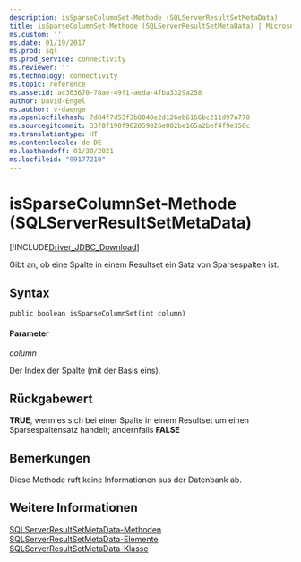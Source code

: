 ```yaml
---
description: isSparseColumnSet-Methode (SQLServerResultSetMetaData)
title: isSparseColumnSet-Methode (SQLServerResultSetMetaData) | Microsoft-Dokumentation
ms.custom: ''
ms.date: 01/19/2017
ms.prod: sql
ms.prod_service: connectivity
ms.reviewer: ''
ms.technology: connectivity
ms.topic: reference
ms.assetid: ac363670-78ae-49f1-aeda-4fba3329a258
author: David-Engel
ms.author: v-daenge
ms.openlocfilehash: 7d84f7d53f3b8040e2d126eb6166bc211d97a770
ms.sourcegitcommit: 33f0f190f962059826e002be165a2bef4f9e350c
ms.translationtype: HT
ms.contentlocale: de-DE
ms.lasthandoff: 01/30/2021
ms.locfileid: "99177210"
---
```

# <a name="issparsecolumnset-method-sqlserverresultsetmetadata"></a>isSparseColumnSet-Methode (SQLServerResultSetMetaData)
[!INCLUDE[Driver_JDBC_Download](../../../includes/driver_jdbc_download.md)]

  Gibt an, ob eine Spalte in einem Resultset ein Satz von Sparsespalten ist.  
  
## <a name="syntax"></a>Syntax  
  
```scr  
public boolean isSparseColumnSet(int column)  
```  
  
#### <a name="parameters"></a>Parameter  
 *column*  
  
 Der Index der Spalte (mit der Basis eins).  
  
## <a name="return-value"></a>Rückgabewert  
 **TRUE**, wenn es sich bei einer Spalte in einem Resultset um einen Sparsespaltensatz handelt; andernfalls **FALSE**  
  
## <a name="remarks"></a>Bemerkungen  
 Diese Methode ruft keine Informationen aus der Datenbank ab.  
  
## <a name="see-also"></a>Weitere Informationen  
 [SQLServerResultSetMetaData-Methoden](../../../connect/jdbc/reference/sqlserverresultsetmetadata-methods.md)   
 [SQLServerResultSetMetaData-Elemente](../../../connect/jdbc/reference/sqlserverresultsetmetadata-members.md)   
 [SQLServerResultSetMetaData-Klasse](../../../connect/jdbc/reference/sqlserverresultsetmetadata-class.md)  
  
  
